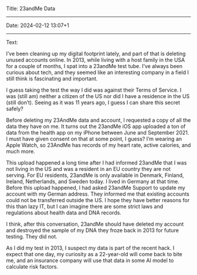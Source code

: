 Title: 23andMe Data

----

Date: 2024-02-12 13:07+1

----

Text:

I’ve been cleaning up my digital footprint lately, and part of that is deleting unused accounts online. In 2013, while living with a host family in the USA for a couple of months, I spat into a 23andMe test tube. I’ve always been curious about tech, and they seemed like an interesting company in a field I still think is fascinating and important.

I guess taking the test the way I did was against their Terms of Service. I was (still am) neither a citizen of the US nor did I have a residence in the US (still don’t). Seeing as it was 11 years ago, I guess I can share this secret safely?

Before deleting my 23AndMe data and account, I requested a copy of all the data they have on me. It turns out the 23andMe iOS app uploaded a ton of data from the health app on my iPhone between June and September 2021. I must have given consent on that at some point, I guess? I’m wearing an Apple Watch, so 23AndMe has records of my heart rate, active calories, and much more.

This upload happened a long time after I had informed 23andMe that I was not living in the US and was a resident in an EU country they are not serving. For EU residents, 23andMe is only available in Denmark, Finland, Ireland, Netherlands, and Sweden today. I lived in Germany at that time. Before this upload happened, I had asked 23andMe Support to update my account with my German address. They informed me that existing accounts could not be transferred outside the US. I hope they have better reasons for this than lazy IT, but I can imagine there are some strict laws and regulations about health data and DNA records.

I think, after this conversation, 23andMe should have deleted my account and destroyed the sample of my DNA they froze back in 2013 for future testing. They did not.

As I did my test in 2013, I suspect my data is part of the recent hack. I expect that one day, my curiosity as a 22-year-old will come back to bite me, and an insurance company will use that data in some AI model to calculate risk factors.